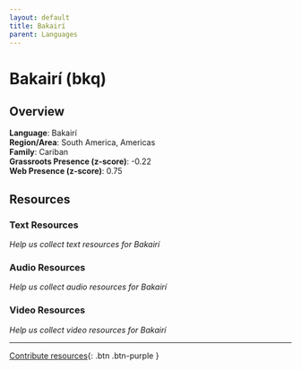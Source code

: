 ```yaml
---
layout: default
title: Bakairí
parent: Languages
---
```


# Bakairí (bkq)

## Overview

**Language**: Bakairí  
**Region/Area**: South America, Americas  
**Family**: Cariban  
**Grassroots Presence (z-score)**: -0.22  
**Web Presence (z-score)**: 0.75  

## Resources

### Text Resources
*Help us collect text resources for Bakairí*

### Audio Resources
*Help us collect audio resources for Bakairí*

### Video Resources
*Help us collect video resources for Bakairí*

---

[Contribute resources](https://forms.office.com/e/1SfLJx3u1r){: .btn .btn-purple }
